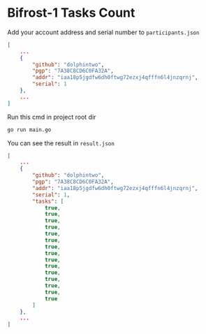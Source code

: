 # Bifrost-1 Tasks Count

Add your account address and serial number to `participants.json`

```json
[
    ...
    {
        "github": "dolphintwo",
        "pgp": "7A38C8CD6C0FA32A",
        "addr": "iaa18p5jgdfw6dh0ftwg72ezxj4qfffn6l4jnzqrnj",
        "serial": 1
    },
    ...
]
```

Run this cmd in project root dir

```bash
go run main.go
```

You can see the result in `result.json`

```json
[
    ...
    {
        "github": "dolphintwo",
        "pgp": "7A38C8CD6C0FA32A",
        "addr": "iaa18p5jgdfw6dh0ftwg72ezxj4qfffn6l4jnzqrnj",
        "serial": 1,
        "tasks": [
            true,
            true,
            true,
            true,
            true,
            true,
            true,
            true,
            true,
            true,
            true,
            true,
            true,
            true,
            true
        ]
    },
    ...
]
```
